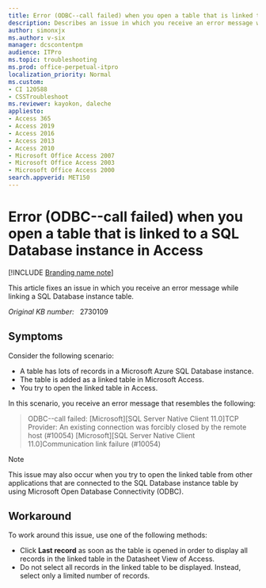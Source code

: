 ```yaml
---
title: Error (ODBC--call failed) when you open a table that is linked to a SQL Database instance
description: Describes an issue in which you receive an error message while linking a SQL Database instance table by using ODBC. The issue occurs when you open the linked table in Access.
author: simonxjx
ms.author: v-six
manager: dcscontentpm 
audience: ITPro 
ms.topic: troubleshooting
ms.prod: office-perpetual-itpro
localization_priority: Normal
ms.custom:
- CI 120588
- CSSTroubleshoot
ms.reviewer: kayokon, daleche
appliesto:
- Access 365
- Access 2019
- Access 2016
- Access 2013
- Access 2010
- Microsoft Office Access 2007
- Microsoft Office Access 2003
- Microsoft Office Access 2000
search.appverid: MET150
---
```


# Error (ODBC--call failed) when you open a table that is linked to a SQL Database instance in Access

[!INCLUDE [Branding name note](../../../includes/branding-name-note.md)]

This article fixes an issue in which you receive an error message while linking a SQL Database instance table.

_Original KB number:_ &nbsp; 2730109

## Symptoms

Consider the following scenario:

- A table has lots of records in a Microsoft Azure SQL Database instance.
- The table is added as a linked table in Microsoft Access.
- You try to open the linked table in Access.

In this scenario, you receive an error message that resembles the following:

> ODBC--call failed: [Microsoft][SQL Server Native Client 11.0]TCP Provider: An existing connection was forcibly closed by the remote host (#10054) [Microsoft][SQL Server Native Client 11.0]Communication link failure (#10054)

> [!NOTE]
> This issue may also occur when you try to open the linked table from other applications that are connected to the SQL Database instance table by using Microsoft Open Database Connectivity (ODBC).

## Workaround

To work around this issue, use one of the following methods:

- Click **Last record** as soon as the table is opened in order to display all records in the linked table in the Datasheet View of Access.
- Do not select all records in the linked table to be displayed. Instead, select only a limited number of records.

